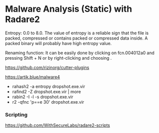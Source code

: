 # Malware Analysis (Static) with Radare2

Entropy: 0.0 to 8.0. The value of entropy is a reliable sign that the file is packed, compressed or contains packed or compressed data inside. A packed binary will probably have high entropy value.

Renaming function: It can be easily done by clicking on fcn.004012a0 and pressing Shift + N or by right-clicking and choosing .

https://github.com/rizinorg/cutter-plugins

https://artik.blue/malware4

- rahash2 -a entropy dropshot.exe.vir
- rafind2 -Z dropshot.exe.vir | more
- rabin2 -I -l -s dropshot.exe.vir
- r2 -qfnc 'p==e 30' dropshot.exe.vir

### Scripting

https://github.com/WithSecureLabs/radare2-scripts

